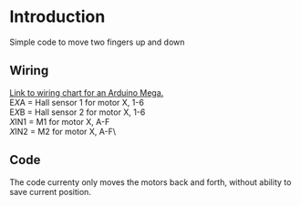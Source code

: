 # Introduction
Simple code to move two fingers up and down

## Wiring
[Link to wiring chart for an Arduino Mega.](https://docs.google.com/spreadsheets/d/1TUzqdXqWe3b5YbMJ5jpp_UFLg8gyYuG0tuyAA3czh9w/edit?usp=sharing)\
E*X*A = Hall sensor 1 for motor X, 1-6\
E*X*B = Hall sensor 2 for motor X, 1-6\
*X*IN1 = M1 for motor X, A-F\
*X*IN2 = M2 for motor X, A-F\

## Code
The code currenty only moves the motors back and forth, without ability to save current position.
